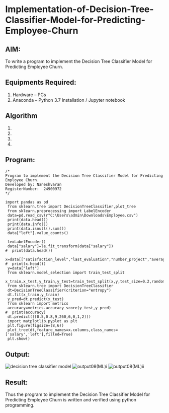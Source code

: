 # Implementation-of-Decision-Tree-Classifier-Model-for-Predicting-Employee-Churn

## AIM:
To write a program to implement the Decision Tree Classifier Model for Predicting Employee Churn.

## Equipments Required:
1. Hardware – PCs
2. Anaconda – Python 3.7 Installation / Jupyter notebook

## Algorithm
1. 
2. 
3. 
4. 

## Program:
```
/*
Program to implement the Decision Tree Classifier Model for Predicting Employee Churn.
Developed by: Naneshvaran
RegisterNumber:  24900972
*/

import pandas as pd
 from sklearn.tree import DecisionTreeClassifier,plot_tree
 from sklearn.preprocessing import LabelEncoder
 data=pd.read_csv(r"C:\Users\admin\Downloads\Employee.csv")
 print(data.head())
 print(data.info())
 print(data.isnull().sum())
 data["left"].value_counts()
 
 le=LabelEncoder()
 data["salary"]=le.fit_transform(data["salary"])
#  print(data.head())
 x=data[["satisfaction_level","last_evaluation","number_project","average_montly_hours","time_spend_company","Work_accident","promotion_last_5years","salary"]]
#  print(x.head())    
 y=data["left"]
 from sklearn.model_selection import train_test_split
 x_train,x_test,y_train,y_test=train_test_split(x,y,test_size=0.2,random_state=100)
 from sklearn.tree import DecisionTreeClassifier
 dt=DecisionTreeClassifier(criterion="entropy")
 dt.fit(x_train,y_train)
 y_pred=dt.predict(x_test)
 from sklearn import metrics
 accuracy=metrics.accuracy_score(y_test,y_pred)
#  print(accuracy)
 dt.predict([[0.5,0.8,9,260,6,0,1,2]])
 import matplotlib.pyplot as plt
 plt.figure(figsize=(8,6))
 plot_tree(dt,feature_names=x.columns,class_names=['salary','left'],filled=True)
 plt.show()
```

## Output:
![decision tree classifier model](sam.png)
![output08(ML)i](https://github.com/user-attachments/assets/14c7dac5-31b1-420e-9133-9d69f215ded0)
![output08(ML)ii](https://github.com/user-attachments/assets/0528ff37-ef0c-4238-9f7f-043b34dd28c5)


## Result:
Thus the program to implement the  Decision Tree Classifier Model for Predicting Employee Churn is written and verified using python programming.
